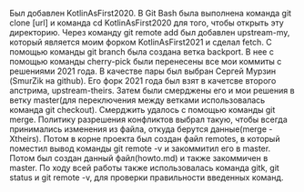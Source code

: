 Был добавлен KotlinAsFirst2020.
В Git Bash была выполнена команда git clone [url] и команда cd KotlinAsFirst2020 для того, чтобы открыть эту директорию.
Через команду git remote add был добавлен upstream-my, который является моим форком KotlinAsFirst2021 и сделал fetch.
С помощью команды git branch была создана ветка backport.
В нее с помощью команды cherry-pick были перенесены все мои коммиты с решениями 2021 года.
В качеcтве пары был выбран Сергей Мурзин (SmurZik на github). Его форк 2021 года был взят в качетсве второго апстрима, upstream-theirs.
Затем были смерджены его и мои решения в ветку master(для переключения между ветками использовалась команда git checkout).
Смерджить удалось с помощью команды git merge.
Политику разрешения конфликтов выбрал такую, чтобы всегда принимались изменения из файла, откуда берутся данные(merge -Xtheirs).
Потом в корне проекта был создан файл remotes, в который поместил вывод команды git remote -v и закоммитил его в master.
Потом был создан данный файл(howto.md) и также закоммичен в master.
По ходу всей работы также использовалась команда gitk, git status и git remote -v, для проверки правильности введенных команд.